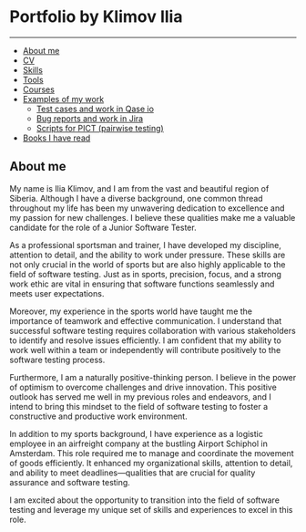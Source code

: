 # Portfolio by Klimov Ilia
_______
- [About me](#about-me)
- [CV](#cv)
- [Skills](#skills)
- [Tools](#tools)
- [Courses](#courses)
- [Examples of my work](#examples-of-my-work)
  * [Test cases and work in Qase io](#test-cases-and-work-in-testrail)
  * [Bug reports and work in Jira](#bug-reports-and-work-in-jira)
  * [Scripts for PICT (pairwise testing)](#scripts-for-pict-pairwise-testing)
- [Books I have read](#books-i-have-read)

## About me

My name is Ilia Klimov, and I am from the vast and beautiful region of Siberia. Although I have a diverse background, one common thread throughout my life has been my unwavering dedication to excellence and my passion for new challenges. I believe these qualities make me a valuable candidate for the role of a Junior Software Tester.

As a professional sportsman and trainer, I have developed my discipline, attention to detail, and the ability to work under pressure. These skills are not only crucial in the world of sports but are also highly applicable to the field of software testing. Just as in sports, precision, focus, and a strong work ethic are vital in ensuring that software functions seamlessly and meets user expectations.

Moreover, my experience in the sports world have taught me the importance of teamwork and effective communication. I understand that successful software testing requires collaboration with various stakeholders to identify and resolve issues efficiently. I am confident that my ability to work well within a team or independently will contribute positively to the software testing process.

Furthermore, I am a naturally positive-thinking person. I believe in the power of optimism to overcome challenges and drive innovation. This positive outlook has served me well in my previous roles and endeavors, and I intend to bring this mindset to the field of software testing to foster a constructive and productive work environment.

In addition to my sports background, I have experience as a logistic employee in an airfreight company at the bustling Airport Schiphol in Amsterdam. This role required me to manage and coordinate the movement of goods efficiently. It enhanced my organizational skills, attention to detail, and ability to meet deadlines—qualities that are crucial for quality assurance and software testing.

I am excited about the opportunity to transition into the field of software testing and leverage my unique set of skills and experiences to excel in this role.




